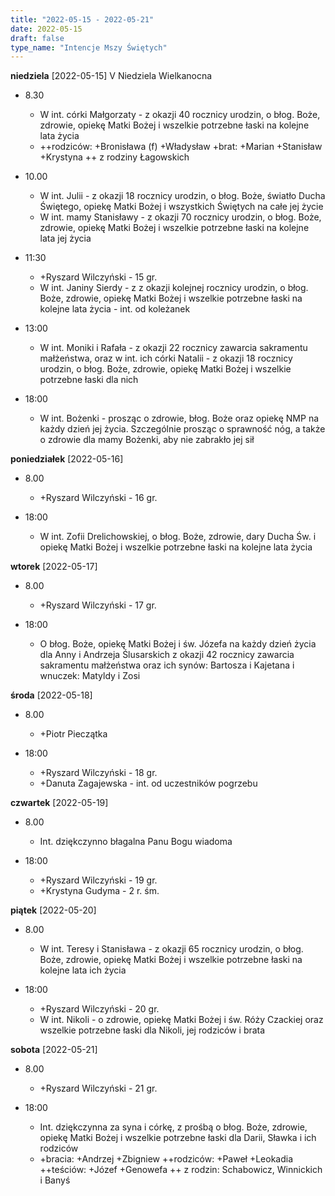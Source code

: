```yaml
---
title: "2022-05-15 - 2022-05-21"
date: 2022-05-15
draft: false
type_name: "Intencje Mszy Świętych"
---
```


**niedziela** [2022-05-15]
V Niedziela Wielkanocna

* 8.30

  * W int. córki Małgorzaty - z okazji 40 rocznicy urodzin, o błog. Boże, zdrowie, opiekę Matki Bożej i wszelkie potrzebne łaski na kolejne lata życia
  * ++rodziców: +Bronisława (f) +Władysław +brat: +Marian +Stanisław +Krystyna ++ z rodziny Łagowskich

* 10.00

  * W int. Julii - z okazji 18 rocznicy urodzin, o błog. Boże, światło Ducha Świętego, opiekę Matki Bożej i wszystkich Świętych na całe jej życie
  * W int. mamy Stanisławy - z okazji 70 rocznicy urodzin, o błog. Boże, zdrowie, opiekę Matki Bożej i wszelkie potrzebne łaski na kolejne lata jej życia

* 11:30

  * +Ryszard Wilczyński - 15 gr.
  * W int. Janiny Sierdy - z z okazji kolejnej rocznicy urodzin, o błog. Boże, zdrowie, opiekę Matki Bożej i wszelkie potrzebne łaski na kolejne lata życia - int. od koleżanek

* 13:00

  * W int. Moniki i Rafała - z okazji 22 rocznicy zawarcia sakramentu małżeństwa, oraz w int. ich córki Natalii - z okazji 18 rocznicy urodzin, o błog. Boże, zdrowie, opiekę Matki Bożej i wszelkie potrzebne łaski dla nich

* 18:00

  * W int. Bożenki - prosząc o zdrowie, błog. Boże oraz opiekę NMP na każdy dzień jej życia. Szczególnie prosząc o sprawność nóg, a także o zdrowie dla mamy Bożenki, aby nie zabrakło jej sił

**poniedziałek** [2022-05-16]

* 8.00

  * +Ryszard Wilczyński - 16 gr.

* 18:00

  * W int. Zofii Drelichowskiej, o błog. Boże, zdrowie, dary Ducha Św. i opiekę Matki Bożej i wszelkie potrzebne łaski na kolejne lata życia

**wtorek** [2022-05-17]

* 8.00

  * +Ryszard Wilczyński - 17 gr.

* 18:00

  * O błog. Boże, opiekę Matki Bożej i św. Józefa na każdy dzień życia dla Anny i Andrzeja Ślusarskich z okazji 42 rocznicy zawarcia sakramentu małżeństwa oraz ich synów: Bartosza i Kajetana i wnuczek: Matyldy i Zosi

**środa** [2022-05-18]

* 8.00

  * +Piotr Pieczątka

* 18:00

  * +Ryszard Wilczyński - 18 gr.
  * +Danuta Zagajewska - int. od uczestników pogrzebu

**czwartek** [2022-05-19]

* 8.00

  * Int. dziękczynno błagalna Panu Bogu wiadoma

* 18:00

  * +Ryszard Wilczyński - 19 gr.
  * +Krystyna Gudyma - 2 r. śm.

**piątek** [2022-05-20]

* 8.00

  * W int. Teresy i Stanisława - z okazji 65 rocznicy urodzin, o błog. Boże, zdrowie, opiekę Matki Bożej i wszelkie potrzebne łaski na kolejne lata ich życia

* 18:00

  * +Ryszard Wilczyński - 20 gr.
  * W int. Nikoli - o zdrowie, opiekę Matki Bożej i św. Róży Czackiej oraz wszelkie potrzebne łaski dla Nikoli, jej rodziców i brata

**sobota** [2022-05-21]

* 8.00

  * +Ryszard Wilczyński - 21 gr.

* 18:00

  * Int. dziękczynna za syna i córkę, z prośbą o błog. Boże, zdrowie, opiekę Matki Bożej i wszelkie potrzebne łaski dla Darii, Sławka i ich rodziców
  * +bracia: +Andrzej +Zbigniew ++rodziców: +Paweł +Leokadia ++teściów: +Józef +Genowefa ++ z rodzin: Schabowicz, Winnickich i Banyś
